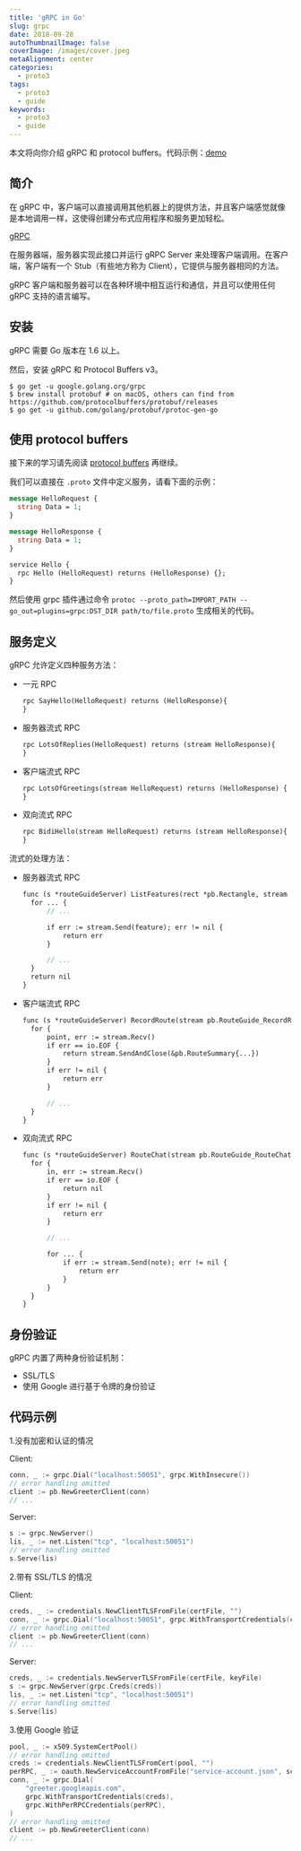 ```yaml
---
title: 'gRPC in Go'
slug: grpc
date: 2018-09-28
autoThumbnailImage: false
coverImage: /images/cover.jpeg
metaAlignment: center
categories:
  - proto3
tags:
  - proto3
  - guide
keywords:
  - proto3
  - guide
---
```


本文将向你介绍 gRPC 和 protocol buffers。代码示例：[demo](https://github.com/lizebang/learning-grpc)

<!--more-->

## 简介

在 gRPC 中，客户端可以直接调用其他机器上的提供方法，并且客户端感觉就像是本地调用一样，这使得创建分布式应用程序和服务更加轻松。

[gRPC](images/2018/09/grpc.svg)

在服务器端，服务器实现此接口并运行 gRPC Server 来处理客户端调用。在客户端，客户端有一个 Stub（有些地方称为 Client），它提供与服务器相同的方法。

gRPC 客户端和服务器可以在各种环境中相互运行和通信，并且可以使用任何 gRPC 支持的语言编写。

## 安装

gRPC 需要 Go 版本在 1.6 以上。

然后，安装 gRPC 和 Protocol Buffers v3。

```shell
$ go get -u google.golang.org/grpc
$ brew install protobuf # on macOS, others can find from https://github.com/protocolbuffers/protobuf/releases
$ go get -u github.com/golang/protobuf/protoc-gen-go
```

## 使用 protocol buffers

接下来的学习请先阅读 [protocol buffers](https://developers.google.com/protocol-buffers/docs/overview) 再继续。

我们可以直接在 `.proto` 文件中定义服务，请看下面的示例：

```proto
message HelloRequest {
  string Data = 1;
}

message HelloResponse {
  string Data = 1;
}

service Hello {
  rpc Hello (HelloRequest) returns (HelloResponse) {};
}
```

然后使用 grpc 插件通过命令 `protoc --proto_path=IMPORT_PATH --go_out=plugins=grpc:DST_DIR path/to/file.proto` 生成相关的代码。

## 服务定义

gRPC 允许定义四种服务方法：

- 一元 RPC
  ```proto
  rpc SayHello(HelloRequest) returns (HelloResponse){
  }
  ```
- 服务器流式 RPC
  ```proto
  rpc LotsOfReplies(HelloRequest) returns (stream HelloResponse){
  }
  ```
- 客户端流式 RPC
  ```proto
  rpc LotsOfGreetings(stream HelloRequest) returns (HelloResponse) {
  }
  ```
- 双向流式 RPC
  ```proto
  rpc BidiHello(stream HelloRequest) returns (stream HelloResponse){
  }
  ```

流式的处理方法：

- 服务器流式 RPC

  ```proto
  func (s *routeGuideServer) ListFeatures(rect *pb.Rectangle, stream pb.RouteGuide_ListFeaturesServer) error {
  	for ... {
  		// ...

  		if err := stream.Send(feature); err != nil {
  			return err
  		}

  		// ...
  	}
  	return nil
  }
  ```

- 客户端流式 RPC

  ```proto
  func (s *routeGuideServer) RecordRoute(stream pb.RouteGuide_RecordRouteServer) error {
  	for {
  		point, err := stream.Recv()
  		if err == io.EOF {
  			return stream.SendAndClose(&pb.RouteSummary{...})
  		}
  		if err != nil {
  			return err
  		}

  		// ...
  	}
  }
  ```

- 双向流式 RPC

  ```proto
  func (s *routeGuideServer) RouteChat(stream pb.RouteGuide_RouteChatServer) error {
  	for {
  		in, err := stream.Recv()
  		if err == io.EOF {
  			return nil
  		}
  		if err != nil {
  			return err
  		}

  		// ...

  		for ... {
  			if err := stream.Send(note); err != nil {
  				return err
  			}
  		}
  	}
  }
  ```

## 身份验证

gRPC 内置了两种身份验证机制：

- SSL/TLS
- 使用 Google 进行基于令牌的身份验证

## 代码示例

1.没有加密和认证的情况

Client:

```go
conn, _ := grpc.Dial("localhost:50051", grpc.WithInsecure())
// error handling omitted
client := pb.NewGreeterClient(conn)
// ...
```

Server:

```go
s := grpc.NewServer()
lis, _ := net.Listen("tcp", "localhost:50051")
// error handling omitted
s.Serve(lis)
```

2.带有 SSL/TLS 的情况

Client:

```go
creds, _ := credentials.NewClientTLSFromFile(certFile, "")
conn, _ := grpc.Dial("localhost:50051", grpc.WithTransportCredentials(creds))
// error handling omitted
client := pb.NewGreeterClient(conn)
// ...
```

Server:

```go
creds, _ := credentials.NewServerTLSFromFile(certFile, keyFile)
s := grpc.NewServer(grpc.Creds(creds))
lis, _ := net.Listen("tcp", "localhost:50051")
// error handling omitted
s.Serve(lis)
```

3.使用 Google 验证

```go
pool, _ := x509.SystemCertPool()
// error handling omitted
creds := credentials.NewClientTLSFromCert(pool, "")
perRPC, _ := oauth.NewServiceAccountFromFile("service-account.json", scope)
conn, _ := grpc.Dial(
	"greeter.googleapis.com",
	grpc.WithTransportCredentials(creds),
	grpc.WithPerRPCCredentials(perRPC),
)
// error handling omitted
client := pb.NewGreeterClient(conn)
// ...
```
